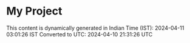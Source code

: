 # My Project

This content is dynamically generated in Indian Time (IST): 2024-04-11 03:01:26 IST
Converted to UTC: 2024-04-10 21:31:26 UTC
